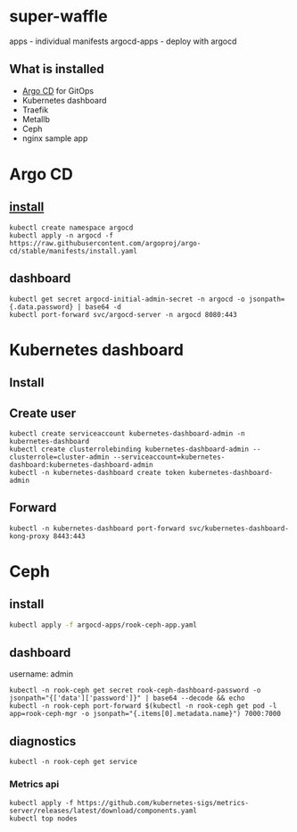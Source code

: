 # super-waffle


apps - individual manifests
argocd-apps - deploy with argocd

## What is installed

- [Argo CD](https://argo-cd.readthedocs.io/en/stable/) for GitOps
- Kubernetes dashboard
- Traefik
- Metallb
- Ceph
- nginx sample app 




# Argo CD

## [install](https://argo-cd.readthedocs.io/en/stable/)

```
kubectl create namespace argocd
kubectl apply -n argocd -f https://raw.githubusercontent.com/argoproj/argo-cd/stable/manifests/install.yaml
```

## dashboard

```
kubectl get secret argocd-initial-admin-secret -n argocd -o jsonpath={.data.password} | base64 -d
kubectl port-forward svc/argocd-server -n argocd 8080:443 
```

# Kubernetes dashboard


## Install

## Create user


```
kubectl create serviceaccount kubernetes-dashboard-admin -n kubernetes-dashboard
kubectl create clusterrolebinding kubernetes-dashboard-admin --clusterrole=cluster-admin --serviceaccount=kubernetes-dashboard:kubernetes-dashboard-admin
kubectl -n kubernetes-dashboard create token kubernetes-dashboard-admin          
```
## Forward

```
kubectl -n kubernetes-dashboard port-forward svc/kubernetes-dashboard-kong-proxy 8443:443
```


# Ceph 

## install

```bash
kubectl apply -f argocd-apps/rook-ceph-app.yaml
```

## dashboard

username: admin

```
kubectl -n rook-ceph get secret rook-ceph-dashboard-password -o jsonpath="{['data']['password']}" | base64 --decode && echo
kubectl -n rook-ceph port-forward $(kubectl -n rook-ceph get pod -l app=rook-ceph-mgr -o jsonpath="{.items[0].metadata.name}") 7000:7000
```

## diagnostics

```
kubectl -n rook-ceph get service
```


### Metrics api

```
kubectl apply -f https://github.com/kubernetes-sigs/metrics-server/releases/latest/download/components.yaml
kubectl top nodes
```

